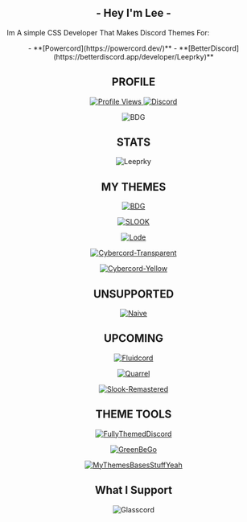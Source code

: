 <h2 align="center">- Hey I'm Lee -</h2>

Im A simple CSS Developer That Makes Discord Themes For:
  <p align="center">
- **[Powercord](https://powercord.dev/)** 
- **[BetterDiscord](https://betterdiscord.app/developer/Leeprky)**
</p>


<h2 align="center">PROFILE</h2>
<a href="https://github.com/leeprky">
  <p align="center">
    <img src="https://komarev.com/ghpvc/?username=leeprky&color=yellow" alt="Profile Views">
    <a href="https://discord.gg/geJF43E"><img src="https://img.shields.io/static/v1?logo=discord&label=&message=Discord&color=36393f&style=flat-square" alt="Discord"></a>
  </p>
  <p align="center">
 <img align="center" src="https://spotify-github-profile.vercel.app/api/view?uid=662kfkekmpc0q4fexw8rngvat&cover_image=true&theme=novatorem" alt="BDG">
  </p>
</a>
  <h2 align="center">STATS</h2>
  <p align="center">
    <img align="center" src="https://github-readme-stats.vercel.app/api?username=Leeprky&show_icons=true&theme=algolia" alt="Leeprky">
  </p>
</a>



<h2 align="center">MY THEMES</h2>

<a href="https://github.com/leeprky/BetterDefaultGlasscord">
  <p align="center">
    <img align="center" src="https://github-readme-stats.vercel.app/api/pin/?username=Leeprky&repo=BetterDefaultGlasscord&theme=radical" alt="BDG">
  </p>
</a>
<a href="https://github.com/leeprky/Slook">
  <p align="center">
    <img align="center" src="https://github-readme-stats.vercel.app/api/pin/?username=Leeprky&repo=Slook&theme=radical" alt="SLOOK">
  </p>
</a>
<a href="https://github.com/leeprky/Lode">
  <p align="center">
    <img align="center" src="https://github-readme-stats.vercel.app/api/pin/?username=Leeprky&repo=Lode&theme=radical" alt="Lode">
  </p>
</a>
<a href="https://github.com/leeprky/cybercordtheme-transparent">
  <p align="center">
    <img align="center" src="https://github-readme-stats.vercel.app/api/pin/?username=Leeprky&repo=cybercordtheme-transparent&theme=radical" alt="Cybercord-Transparent">
  </p>
</a>
<a href="https://github.com/leeprky/cybercordtheme-yellow">
  <p align="center">
    <img align="center" src="https://github-readme-stats.vercel.app/api/pin/?username=Leeprky&repo=cybercordtheme-yellow&theme=radical" alt="Cybercord-Yellow">
  </p>
</a>

<h2 align="center">UNSUPPORTED</h2>

<a href="https://github.com/leeprky/Naive">
  <p align="center">
    <img align="center" src="https://github-readme-stats.vercel.app/api/pin/?username=Leeprky&repo=naive&theme=chartreuse-dark" alt="Naive">
  </p>
</a>

<h2 align="center">UPCOMING</h2>

<a href="https://github.com/leeprky/Fluidcord">
  <p align="center">
    <img align="center" src="https://github-readme-stats.vercel.app/api/pin/?username=Leeprky&repo=Fluidcord&theme=highcontrast" alt="Fluidcord">
  </p>
</a>
<a href="https://github.com/leeprky/Quarrel">
  <p align="center">
    <img align="center" src="https://github-readme-stats.vercel.app/api/pin/?username=Leeprky&repo=Quarrel&theme=highcontrast" alt="Quarrel">
  </p>
</a>
<a href="https://github.com/leeprky/Slook-Remastered">
  <p align="center">
    <img align="center" src="https://github-readme-stats.vercel.app/api/pin/?username=Leeprky&repo=Slook-Remastered&theme=highcontrast" alt="Slook-Remastered">
  </p>
</a>

<h2 align="center">THEME TOOLS</h2>

<a href="https://github.com/leeprky/FullyThemedDiscord">
  <p align="center">
    <img align="center" src="https://github-readme-stats.vercel.app/api/pin/?username=Leeprky&repo=FullyThemedDiscord&theme=tokyonight" alt="FullyThemedDiscord">
  </p>
</a>
<a href="https://github.com/leeprky/GreenBeGo">
  <p align="center">
    <img align="center" src="https://github-readme-stats.vercel.app/api/pin/?username=Leeprky&repo=GreenBeGo&theme=tokyonight" alt="GreenBeGo">
  </p>
</a>
<a href="https://github.com/leeprky/MyThemesBasesStuffYeah">
  <p align="center">
    <img align="center" src="https://github-readme-stats.vercel.app/api/pin/?username=Leeprky&repo=MyThemesBasesStuffYeah&theme=tokyonight" alt="MyThemesBasesStuffYeah">
  </p>
</a>

<h2 align="center">What I Support</h2>

  <p align="center">
    <img align="center" src="https://github-readme-stats.vercel.app/api/pin/?username=AryToNeX&repo=Glasscord&theme=dark" alt="Glasscord">
  </p>
</a>
